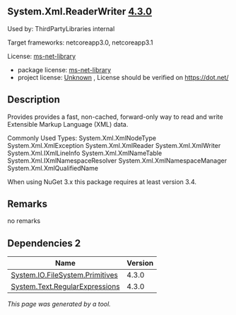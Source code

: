 System.Xml.ReaderWriter [4.3.0](https://www.nuget.org/packages/System.Xml.ReaderWriter/4.3.0)
--------------------

Used by: ThirdPartyLibraries internal

Target frameworks: netcoreapp3.0, netcoreapp3.1

License: [ms-net-library](../../../../licenses/ms-net-library) 

- package license: [ms-net-library](http://go.microsoft.com/fwlink/?LinkId=329770) 
- project license: [Unknown](https://dot.net/) , License should be verified on https://dot.net/

Description
-----------
Provides provides a fast, non-cached, forward-only way to read and write Extensible Markup Language (XML) data.

Commonly Used Types:
System.Xml.XmlNodeType
System.Xml.XmlException
System.Xml.XmlReader
System.Xml.XmlWriter
System.Xml.IXmlLineInfo
System.Xml.XmlNameTable
System.Xml.IXmlNamespaceResolver
System.Xml.XmlNamespaceManager
System.Xml.XmlQualifiedName
 
When using NuGet 3.x this package requires at least version 3.4.

Remarks
-----------
no remarks


Dependencies 2
-----------

|Name|Version|
|----------|:----|
|[System.IO.FileSystem.Primitives](../../../../packages/nuget.org/system.io.filesystem.primitives/4.3.0)|4.3.0|
|[System.Text.RegularExpressions](../../../../packages/nuget.org/system.text.regularexpressions/4.3.0)|4.3.0|

*This page was generated by a tool.*